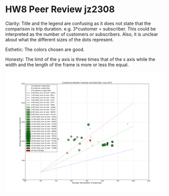 # HW8 Peer Review jz2308

Clarity: Title and the legend are confusing as it does not state that the comparison is trip duration. e.g. 3*customer = subscriber. This could be interpreted as the number of customers or subscribers. Also, it is unclear about what the different sizes of the dots represent.

Esthetic: The colors chosen are good.

Honesty: The limit of the y axis is three times that of the x axis while the width and the length of the frame is more or less the equal.


![Alt text](jz2308_plot.png)

